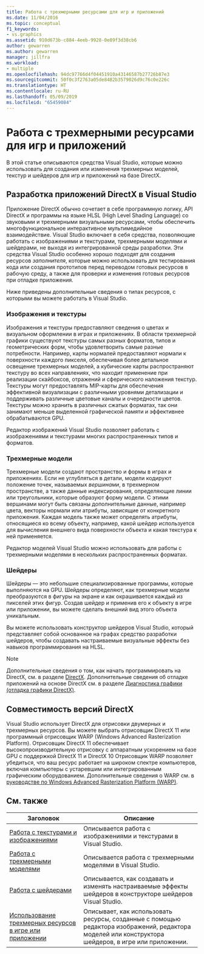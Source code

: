 ```yaml
---
title: Работа с трехмерными ресурсами для игр и приложений
ms.date: 11/04/2016
ms.topic: conceptual
f1_keywords:
- vs.graphics
ms.assetid: 910d673b-c884-4eeb-9928-0e89f3d38cb6
author: gewarren
ms.author: gewarren
manager: jillfra
ms.workload:
- multiple
ms.openlocfilehash: 94dc97766d4f04451910a43146587b27726b87e3
ms.sourcegitcommit: 50f0c3f2763a05de8482b3579026d9c76c0e226c
ms.translationtype: HT
ms.contentlocale: ru-RU
ms.lasthandoff: 05/09/2019
ms.locfileid: "65459084"
---
```

# <a name="work-with-3d-assets-for-games-and-apps"></a>Работа с трехмерными ресурсами для игр и приложений

В этой статье описываются средства Visual Studio, которые можно использовать для создания или изменения трехмерных моделей, текстур и шейдеров для игр и приложений на базе DirectX.

## <a name="directx-app-development-in-visual-studio"></a>Разработка приложений DirectX в Visual Studio

Приложение DirectX обычно сочетает в себе программную логику, API DirectX и программы на языке HLSL (High Level Shading Language) со звуковыми и трехмерными визуальными ресурсами, чтобы обеспечить многофункциональное интерактивное мультимедийное взаимодействие. Visual Studio включает в себя средства, позволяющие работать с изображениями и текстурами, трехмерными моделями и шейдерами, не выходя из интегрированной среды разработки. Эти средства Visual Studio особенно хорошо подходят для создания ресурсов *заполнителя*, которые можно использовать для тестирования кода или создания прототипов перед переводом готовых ресурсов в рабочую среду, а также для проверки и изменения готовых ресурсов при отладке приложения.

Ниже приведены дополнительные сведения о типах ресурсов, с которыми вы можете работать в Visual Studio.

### <a name="images-and-textures"></a>Изображения и текстуры

Изображения и текстуры предоставляют сведения о цветах и визуальном оформлении в играх и приложениях. В области трехмерной графики существуют текстуры самых разных форматов, типов и геометрических форм, чтобы удовлетворить самые разные потребности. Например, карты нормалей предоставляют нормали к поверхности каждого пикселя, обеспечивая более детальное освещение трехмерных моделей, а кубические карты распространяют текстуру во всех направлениях, что находит применение при реализации скайбоксов, отражений и сферического наложения текстур. Текстуры могут предоставлять MIP-карты для обеспечения эффективной визуализации с различными уровнями детализации и поддерживать различные цветовые каналы и очередности цветов. Текстуры можно хранить в различных сжатых форматах, так они занимают меньше выделенной графической памяти и эффективнее обрабатываются GPU.

Редактор изображений Visual Studio позволяет работать с изображениями и текстурами многих распространенных типов и форматов.

### <a name="3d-models"></a>Трехмерные модели

Трехмерные модели создают пространство и формы в играх и приложениях. Если не углубляться в детали, модели кодируют положение точек, называемых *вершинами*, в трехмерном пространстве, а также данные индексирования, определяющие линии или треугольники, которые образуют форму модели. С этими вершинами могут быть связаны дополнительные данные, например цвета, векторы нормали или атрибуты, зависящие от конкретного приложения. Каждая модель также может определять атрибуты, относящиеся ко всему объекту, например, какой шейдер используется для вычисления внешнего вида поверхности объекта и какая текстура к ней применяется.

Редактор моделей Visual Studio можно использовать для работы с трехмерными моделями в нескольких распространенных форматах.

### <a name="shaders"></a>Шейдеры

Шейдеры — это небольшие специализированные программы, которые выполняются на GPU. Шейдеры определяют, как трехмерные модели преобразуются в фигуры на экране и как окрашивается каждый из пикселей этих фигур. Создав шейдер и применив его к объекту в игре или приложении, вы можете сделать внешний вид этого объекта уникальным.

Вы можете использовать конструктор шейдеров Visual Studio, который представляет собой основанное на графах средство разработки шейдеров, чтобы создавать настраиваемые визуальные эффекты без навыков программирования на HLSL.

> [!NOTE]
> Дополнительные сведения о том, как начать программировать на DirectX, см. в разделе [DirectX](http://go.microsoft.com/fwlink/p/?LinkId=224633). Дополнительные сведения об отладке приложений на основе DirectX см. в разделе [Диагностика графики (отладка графики DirectX)](../debugger/graphics/visual-studio-graphics-diagnostics.md).

## <a name="directx-version-compatibility"></a>Совместимость версий DirectX

Visual Studio использует DirectX для отрисовки двумерных и трехмерных ресурсов. Вы можете выбрать отрисовщик DirectX 11 или программный отрисовщик WARP (Windows Advanced Rasterization Platform). Отрисовщик DirectX 11 обеспечивает высокопроизводительную отрисовку с аппаратным ускорением на базе GPU с поддержкой DirectX 11 и DirectX 10 Отрисовщик WARP позволяет убедиться, что ваш ресурс работает на широком спектре компьютеров, включая компьютеры с устаревшим или интегрированным графическим оборудованием. Дополнительные сведения о WARP см. в [руководстве по Windows Advanced Rasterization Platform (WARP)](http://go.microsoft.com/fwlink/p/?LinkId=224634).

## <a name="related-topics"></a>См. также

|Заголовок|Описание|
|-----------|-----------------|
|[Работа с текстурами и изображениями](../designers/working-with-textures-and-images.md)|Описывается работа с изображениями и текстурами в Visual Studio.|
|[Работа с трехмерными моделями](../designers/working-with-3-d-models.md)|Описывается работа с трехмерными моделями в Visual Studio.|
|[Работа с шейдерами](../designers/working-with-shaders.md)|Описывается, как создавать и изменять настраиваемые эффекты шейдеров в конструкторе шейдеров Visual Studio.|
|[Использование трехмерных ресурсов в игре или приложении](../designers/using-3-d-assets-in-your-game-or-app.md)|Описывает, как использовать ресурсы, созданные с помощью редактора изображений, редактора моделей или конструктора шейдеров, в игре или приложении.|
